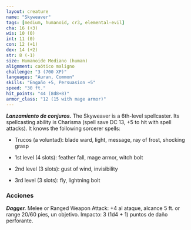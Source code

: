 ```yaml
---
layout: creature
name: "Skyweaver"
tags: [medium, humanoid, cr3, elemental-evil]
cha: 16 (+3)
wis: 10 (0)
int: 11 (0)
con: 12 (+1)
dex: 14 (+2)
str: 8 (-1)
size: Humanoide Mediano (human)
alignment: caótico maligno
challenge: "3 (700 XP)"
languages: "Auran, Common"
skills: "Engaño +5, Persuasion +5"
speed: "30 ft."
hit_points: "44 (8d8+8)"
armor_class: "12 (15 with mage armor)"
---
```


***Lanzamiento de conjuros.*** The Skyweaver is a 6th-level spellcaster. Its spellcasting ability is Charisma (spell save DC 13, +5 to hit with spell attacks). It knows the following sorcerer spells:

* Trucos (a voluntad): blade ward, light, message, ray of frost, shocking grasp

* 1st level (4 slots): feather fall, mage armor, witch bolt

* 2nd level (3 slots): gust of wind, invisibility

* 3rd level (3 slots): fly, lightning bolt

### Acciones

***Dagger.*** Melee or Ranged Weapon Attack: +4 al ataque, alcance 5 ft. or range 20/60 pies, un objetivo. Impacto: 3 (1d4 + 1) puntos de daño perforante.